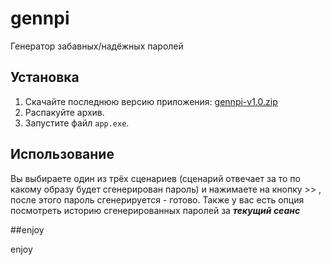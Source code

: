 # gennpi
Генератор забавных/надёжных паролей

## Установка

1. Скачайте последнюю версию приложения: [gennpi-v1.0.zip](releases/gennpi-v1.0.zip)
2. Распакуйте архив.
3. Запустите файл `app.exe`.

## Использование

Вы выбираете один из трёх сценариев (сценарий отвечает за то по какому образу будет сгенерирован пароль) и нажимаете на кнопку >> , после этого пароль сгенерируется - готово.
Также у вас есть опция посмотреть историю сгенерированных паролей за ***текущий сеанс***

##enjoy

enjoy
